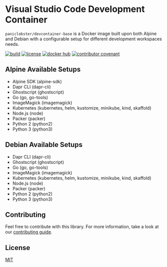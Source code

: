 # Visual Studio Code Development Container

`paniclobster/devcontainer-base` is a Docker image built upon both Alpine and
Debian with a configurable setup for different development workspaces needs.

[![build](https://github.com/paniclobster/devcontainer-base/workflows/build/badge.svg)](https://github.com/paniclobster/devcontainer-base/actions/)
[![license](https://img.shields.io/github/license/paniclobster/devcontainer-base)](https://github.com/paniclobster/devcontainer-base/blob/main/LICENSE.md)
[![docker hub](https://img.shields.io/docker/v/paniclobster/devcontainer-base?sort=semver)](https://hub.docker.com/r/paniclobster/devcontainer-base)
[![contributor covenant](https://img.shields.io/badge/contributor%20covenant-v2.0%20adopted-ff69b4.svg)](https://github.com/paniclobster/devcontainer-base/blob/main/CODE_OF_CONDUCT.md)

## Alpine Available Setups

- Alpine SDK (alpine-sdk)
- Dapr CLI (dapr-cli)
- Ghostscript (ghostscript)
- Go (go, go-tools)
- ImageMagick (imagemagick)
- Kubernetes (kubernetes, helm, kustomize, minikube, kind, skaffold)
- Node.js (node)
- Packer (packer)
- Python 2 (python2)
- Python 3 (python3)

## Debian Available Setups

- Dapr CLI (dapr-cli)
- Ghostscript (ghostscript)
- Go (go, go-tools)
- ImageMagick (imagemagick)
- Kubernetes (kubernetes, helm, kustomize, minikube, kind, skaffold)
- Node.js (node)
- Packer (packer)
- Python 2 (python2)
- Python 3 (python3)

## Contributing

Feel free to contribute with this library. For more information, take a look at
our
[contributing guide](https://github.com/paniclobster/devcontainer-base/blob/main/CONTRIBUTING.md).

## License

[MIT](https://github.com/paniclobster/devcontainer-base/blob/main/LICENSE)
